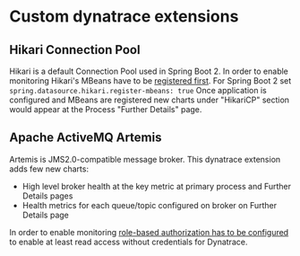 
# Custom dynatrace extensions
## Hikari Connection Pool
Hikari is a default Connection Pool used in Spring Boot 2. In order to enable monitoring Hikari's MBeans have to be [registered first](https://github.com/brettwooldridge/HikariCP/wiki/MBean-%28JMX%29-Monitoring-and-Management). For Spring Boot 2 set  `spring.datasource.hikari.register-mbeans: true`
Once application is configured and MBeans are registered new charts under "HikariCP" section would appear at the Process "Further Details" page.
## Apache ActiveMQ Artemis
Artemis is JMS2.0-compatible message broker. This dynatrace extension adds few new charts:

 - High level broker health at the key metric at primary process and Further Details pages
 - Health metrics for each queue/topic configured on broker on Further Details page

In order to enable monitoring [role-based authorization has to be configured](https://activemq.apache.org/components/artemis/documentation/latest/management.html#role-based-authorisation-for-jmx) to enable at least read access without credentials for Dynatrace.
